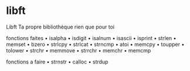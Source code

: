# libft
Libft
Ta propre bibliothèque rien que pour toi

fonctions faites
• isalpha • isdigit • isalnum • isascii • isprint • strlen • memset • bzero • strlcpy • strlcat • strncmp • atoi • memcpy
• toupper • tolower • strchr • memmove • strrchr • memchr • memcmp

fonctions a faire
• strnstr • calloc • strdup
